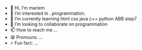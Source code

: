 - 👋 Hi, I’m mariem
- 👀 I’m interested in ..programmation.
- 🌱 I’m currently learning html css java c++ python ABB step7 
- 💞️ I’m looking to collaborate on programmation
- 📫 How to reach me ...
- 😄 Pronouns: ...
- ⚡ Fun fact: ...

<!---
23068577/23068577 is a ✨ special ✨ repository because its `README.md` (this file) appears on your GitHub profile.
You can click the Preview link to take a look at your changes.
--->
